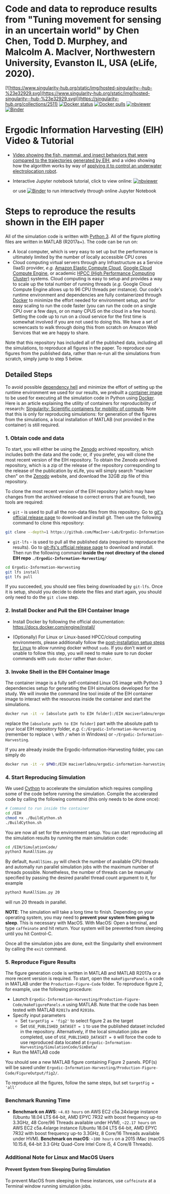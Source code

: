 # Code and data to reproduce results from "Tuning movement for sensing in an uncertain world" by Chen Chen, Todd D. Murphey, and Malcolm A. MacIver, Northwestern University, Evanston IL, USA (eLife, 2020).


[![https://www.singularity-hub.org/static/img/hosted-singularity--hub-%23e32929.svg](https://www.singularity-hub.org/static/img/hosted-singularity--hub-%23e32929.svg)](https://singularity-hub.org/collections/2511)
[![Docker status](https://img.shields.io/docker/cloud/build/maciverlabnu/ergodic-information-harvesting.svg)](https://hub.docker.com/r/maciverlabnu/ergodic-information-harvesting)
[![Docker pulls](https://img.shields.io/docker/pulls/maciverlabnu/ergodic-information-harvesting.svg)](https://hub.docker.com/r/maciverlabnu/ergodic-information-harvesting)
[![nbviewer](https://camo.githubusercontent.com/bfeb5472ee3df9b7c63ea3b260dc0c679be90b97/68747470733a2f2f696d672e736869656c64732e696f2f62616467652f72656e6465722d6e627669657765722d6f72616e67652e7376673f636f6c6f72423d66333736323626636f6c6f72413d346434643464)](https://nbviewer.jupyter.org/github/MacIver-Lab/Ergodic-Information-Harvesting/blob/master/Tutorial/Ergodic_Information_Harvesting_Tutorial.ipynb)
[![Binder](https://mybinder.org/badge.svg)](https://mybinder.org/v2/gh/MacIver-Lab/Ergodic-Information-Harvesting/master?filepath=Tutorial%2FErgodic_Information_Harvesting_Tutorial.ipynb)
 
# Ergodic Information Harvesting (EIH) Video & Tutorial
- [Video showing the fish, mammal, and insect behaviors that were compared to the trajectories generated by EIH](https://youtu.be/8N_UzCcEw4w), and a video showing how the algorithm works by way of [applying it to control an underwater electrolocation robot](https://youtu.be/QBtMMROk4GM).
- Interactive Jupyter notebook tutorial, click to view online: [![nbviewer](https://camo.githubusercontent.com/bfeb5472ee3df9b7c63ea3b260dc0c679be90b97/68747470733a2f2f696d672e736869656c64732e696f2f62616467652f72656e6465722d6e627669657765722d6f72616e67652e7376673f636f6c6f72423d66333736323626636f6c6f72413d346434643464)](https://nbviewer.jupyter.org/github/MacIver-Lab/Ergodic-Information-Harvesting/blob/master/Tutorial/Ergodic_Information_Harvesting_Tutorial.ipynb)
  
  or use  [![Binder](https://mybinder.org/badge.svg)](https://mybinder.org/v2/gh/MacIver-Lab/Ergodic-Information-Harvesting/master?filepath=Tutorial%2FErgodic_Information_Harvesting_Tutorial.ipynb) to run interactively through online Jupyter Notebook

# Steps to reproduce the results shown in the EIH paper
All of the simulation code is written with [Python 3](https://www.python.org/). All of the figure plotting files are written in MATLAB (R2017a+). The code can be run on:
- A local computer, which is very easy to set up but the performance is ultimately limited by the number of locally accessible CPU cores
- Cloud computing virtual servers through any Infrastructure as a Service (IaaS) provider, *e.g.* [Amazon Elastic Compute Cloud](https://aws.amazon.com/ec2/), [Google Cloud Compute Engine](https://cloud.google.com/compute/), or academic [HPCC (High Performance Computing Cluster)](https://en.wikipedia.org/wiki/HPCC) systems. Cloud computing is easy to setup and provides a way to scale up the total number of running threads (*e.g.* Google Cloud Compute Engine allows up to 96 CPU threads per instance). Our code's runtime environment and dependencies are fully containerized through [Docker](https://www.docker.com) to minimize the effort needed for environment setup, and for easy scaling to run the code faster (you can run the code on a single CPU over a few days, or on many CPUS on the cloud in a few hours). Setting the code up to run on a cloud service for the first time is somewhat involved if you are not used to doing this. We have a set of screencasts to walk through doing this from scratch on Amazon Web Services that we are happy to share.

Note that this repository has included all of the published data, including all the simulations, to reproduce all figures in the paper. To reproduce our figures from the published data, rather than re-run all the simulations from scratch, simply jump to step 5 below.

## Detailed Steps
To avoid possible [dependency hell](https://en.wikipedia.org/wiki/Dependency_hell) and minimize the effort of setting up the runtime environment we used for our results, we prebuilt a [container image](https://en.wikipedia.org/wiki/Container_(virtualization)) to be used for executing all the simulation code in Python using [Docker](https://docs.docker.com/get-started/overview/). Here is an article explaining the utility of containers for reproducibility of research: [Singularity: Scientific containers for mobility of compute](https://doi.org/10.1371/journal.pone.0177459). Note that this is only for reproducing simulations: for generation of the figures from the simulations, a local installation of MATLAB (not provided in the container) is still required.

### 1. Obtain code and data
To start, you will either be using the [Zenodo](https://zenodo.org) archived repository, which includes both the data and the code; or, if you prefer, you will clone the most recent version of the EIH repository. To obtain the Zenodo archived repository, which is a zip of the release of the repository corresponding to the release of the publication by eLife, you will simply search "maciver chen" on the [Zenodo](https://zenodo.org) website, and download the 32GB zip file of this repository. 

To clone the most recent version of the EIH repository (which may have changes from the archived release to correct errors that are found), two tools are required:
- `git` - is used to pull all the non-data files from this repository. Go to [git's official release page](https://git-scm.com/downloads) to download and install git. Then use the following command to clone this repository:
 ```bash
 git clone --depth=1 https://github.com/MacIver-Lab/Ergodic-Information-Harvesting
 ```
- `git-lfs` - is used to pull all the published data (required to reproduce the results). Go to [git-lfs's official release page](https://git-lfs.github.com/) to download and install. Then run the following command **inside the root directory of the cloned EIH repo `./Ergodic-Information-Harvesting/`**
```bash
cd Ergodic-Information-Harvesting
git lfs install
git lfs pull
```
If you succeeded, you should see files being downloaded by `git-lfs`. Once it is setup, should you decide to delete the files and start again, you should only need to do the `git clone` step.

### 2. Install Docker and Pull the EIH Container Image

- Install Docker by following the official documentation: https://docs.docker.com/engine/install/

- (Optionally) For Linux or Linux-based HPCC/cloud computing environments, please additionally follow the [post-installation setup steps for Linux](https://docs.docker.com/engine/install/linux-postinstall/) to allow running docker without `sudo`. If you don't want or unable to follow this step, you will need to make sure to run docker commands with `sudo docker` rather than `docker`.

### 3. Invoke Shell in the EIH Container Image
The container image is a fully self-contained Linux OS image with Python 3 dependencies setup for generating the EIH simulations developed for the study. We will invoke the command line tool inside of the EIH container image to interact with the resources inside the container and start the simulations.

```bash
docker run -it -v [absolute path to EIH folder]:/EIH maciverlabnu/ergodic-information-harvesting
```

replace the `[absolute path to EIH folder]` part with the absolute path to your local EIH repository folder, *e.g.* `C:/Ergodic-Information-Harvesting` (remember to replace `\` with `/` when in Windows) or `~/Ergodic-Information-Harvesting`.

If you are already inside the Ergodic-Information-Harvesting folder, you can simply do
```bash
docker run -it -v $PWD:/EIH maciverlabnu/ergodic-information-harvesting
```
 
### 4. Start Reproducing Simulation

We used [Cython](https://cython.org/) to accelerate the simulation which requires compiling some of the code before running the simulation. Compile the accelerated code by calling the following command (this only needs to be done once):
```bash
# Command to run inside the container
cd /EIH
chmod +x ./BuildCython.sh
./BuildCython.sh
```

You are now all set for the environment setup. You can start reproducing all the simulation results by running the main simulation code:
```bash
cd /EIH/SimulationCode/
python3 RunAllSims.py
```

By default, `RunAllSims.py` will check the number of available CPU threads and automally run parallel simulation jobs with the maximum number of threads possible. Nonetheless, the number of threads can be manually specified by passing the desired parallel thread count argument to it, for example
```bash
python3 RunAllSims.py 20
```
will run 20 threads in parallel.

**NOTE**: The simulation will take a long time to finish. Depending on your operating system, you may need to **prevent your system from going to sleep**. This is necessary with MacOS. With MacOS: Open a terminal, and type `caffeinate` and hit return. Your system will be prevented from sleeping until you hit Control-C.

Once all the simulation jobs are done, exit the Singularity shell environment by calling the `exit` command. 

### 5. Reproduce Figure Results

The figure generation code is written in MATLAB and MATLAB R2017a or a more recent version is required. To start, open the `makeFigurePanels.m` code in MATLAB under the `Production-Figure-Code` folder. To reproduce figure 2, for example, use the following procedure:
- Launch `Ergodic-Information-Harvesting/Production-Figure-Code/makeFigurePanels.m` using MATLAB. Note that the code has been tested with MATLAB `R2017a` and `R2018a`.
- Specify input parameters
  - Set `targetFig = 'fig2'` to select figure 2 as the target
  - Set `USE_PUBLISHED_DATASET = 1` to use the published dataset included in the repository. Alternatively, if the local simulation jobs are completed, use of `USE_PUBLISHED_DATASET = 0` will force the code to use reproduced data located at `Ergodic-Information-Harvesting/SimulationCode/SimData/`
- Run the MATLAB code

You should see a new MATLAB figure containing Figure 2 panels. PDF(s) will be saved under `Ergodic-Information-Harvesting/Production-Figure-Code/FigureOutput/fig2/`.

To reproduce all the figures, follow the same steps, but set `targetFig = 'all'`

### Benchmark Running Time
- **Benchmark on AWS**: `~4.03 hours` on AWS EC2 c5a.24xlarge instance (Ubuntu 18.04 LTS 64-bit, AMD EPYC 7R32 with boost frequency up-to 3.3GHz, 48 Core/96 Threads available under HVM), `~22.17 hours` on AWS EC2 c5a.4xlarge instance (Ubuntu 18.04 LTS 64-bit, AMD EPYC 7R32 with boost frequency up-to 3.3GHz, 8 Core/16 Threads available under HVM). **Benchmark on macOS**: `~100 hours` on a 2015 iMac (macOS 10.15.6, 64-bit 3.3 GHz Quad-Core Intel Core i5, 4 Core/8 Threads).

### Additional Note for Linux and MacOS Users
#### Prevent System from Sleeping During Simulation
To prevent MacOS from sleeping in these instances, use `caffeinate` at a Terminal window running simulation jobs.
